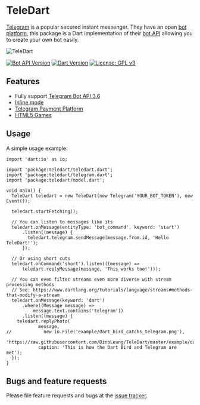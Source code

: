 # TeleDart

[Telegram](https://telegram.org/) is a popular secured instant messenger. 
They have an open [bot platform](https://telegram.org/blog/bot-revolution),
this package is a Dart implementation of their [bot API](https://core.telegram.org/bots/api)
allowing you to create your own bot easily.

![TeleDart](https://raw.githubusercontent.com/DinoLeung/TeleDart/master/example/dart_bird_catchs_telegram.svg?sanitize=true)

[![Bot API Version](https://img.shields.io/badge/Bot%20API-v3.6-blue.svg?style=flat-square)](https://core.telegram.org/bots/api)
[![Dart Version](https://img.shields.io/badge/Dart-v1.24.3-blue.svg?style=flat-square)](https://www.dartlang.org/guides/get-started)
[![License: GPL v3](https://img.shields.io/badge/License-GPL%20v3-blue.svg?style=flat-square)](https://www.gnu.org/licenses/gpl-3.0)
## Features

* Fully support [Telegram Bot API 3.6](https://core.telegram.org/bots/api#february-13-2018)
* [Inline mode](https://core.telegram.org/bots/api#inline-mode)
* [Telegram Payment Platform](https://telegram.org/blog/payments)
* [HTML5 Games](https://core.telegram.org/bots/api#games)

## Usage

A simple usage example:

```
import 'dart:io' as io;

import 'package:teledart/teledart.dart';
import 'package:teledart/telegram.dart';
import 'package:teledart/model.dart';

void main() {
  TeleDart teledart = new TeleDart(new Telegram('YOUR_BOT_TOKEN'), new Event());

  teledart.startFetching();

  // You can listen to messages like its
  teledart.onMessage(entityType: 'bot_command', keyword: 'start')
      .listen((message) {
        teledart.telegram.sendMessage(message.from.id, 'Hello TeleDart!');
      });

  // Or using short cuts
  teledart.onCommand('short').listen(((message) =>
      teledart.replyMessage(message, 'This works too!')));

  // You can even filter streams even more diverse with stream processing methods
  // See: https://www.dartlang.org/tutorials/language/streams#methods-that-modify-a-stream
  teledart.onMessage(keyword: 'dart')
      .where((Message message) =>
          message.text.contains('telegram'))
      .listen((message) {
    teledart.replyPhoto(
            message,
//            new io.File('example/dart_bird_catchs_telegram.png'),
            'https://raw.githubusercontent.com/DinoLeung/TeleDart/master/example/dart_bird_catchs_telegram.png',
            caption: 'This is how the Dart Bird and Telegram are met');
  });
}

```

## Bugs and feature requests

Please file feature requests and bugs at the [issue tracker][tracker].

[tracker]: https://github.com/DinoLeung/TeleDart/issues

